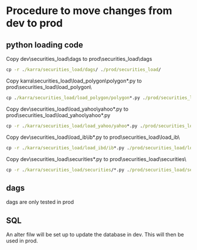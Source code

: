 # Procedure to move changes from dev to prod

## python loading code

Copy dev\securities_load\dags to prod\securities_load\dags

```cmd
cp -r ./karra/securities_load/dags/ ./prod/securities_load/
```

Copy karra\securities_load\load_polygon\polygon*.py to prod\securities_load\load_polygon\

```cmd
cp ./karra/securities_load/load_polygon/polygon*.py ./prod/securities_load/load_polygon
```

Copy dev\securities_load\load_yahoo\yahoo*.py to prod\securities_load\load_yahoo\yahoo*.py

```cmd
cp -r ./karra/securities_load/load_yahoo/yahoo*.py ./prod/securities_load/load_yahoo
```

Copy dev\securities_load\load_ib\ib*.py to prod\securities_load\load_ib\

```cmd
cp -r ./karra/securities_load/load_ibd/ib*.py ./prod/securities_load/load_ib
```

Copy dev\securities_load\securities\*.py to prod\securities_load\securities\

```cmd
cp -r ./karra/securities_load/securities/*.py ./prod/securities_load/securities
```

## dags

dags are only tested in prod

## SQL

An alter filw will be set up to update the database in dev. This will then be used in prod.
